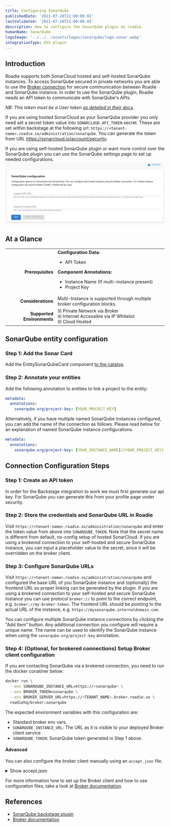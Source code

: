 ```yaml
---
title: Configuring SonarQube
publishedDate: '2021-07-28T21:00:00.0Z'
lastValidated: '2021-07-28T21:00:00.0Z'
description: How to configure the SonarQube plugin on roadie.
humanName: SonarQube
logoImage: '../../../assets/logos/sonarqube/logo-sonar.webp'
integrationType: OSS plugin
---
```


## Introduction

Roadie supports both SonarCloud hosted and self-hosted SonarQube instances. To access SonarQube secured in private networks you are able to use the [Broker connection](/docs/integrations/broker) for secure communication between Roadie and SonarQube instance.
In order to use the SonarQube plugin, Roadie needs an API token to communicate with SonarQube's APIs. 

*NB: This token must be a User token [as detailed in their docs](https://docs.sonarsource.com/sonarqube/latest/extension-guide/web-api/#authentication).*

If you are using hosted SonarCloud as your SonarQube provider you only need set a secret token value into `SONARCLOUD_API_TOKEN` secret. These are set within backstage at the following url: `https://<tenant-name>.roadie.so/administration/sonarqube`. You can generate the token from URL https://sonarcloud.io/account/security. 


If you are using self-hosted SonarQube plugin or want more control over the SonarQube plugin you can use the SonarQube settings page to set up needed configurations.
![SonarQube Config page.](./config_options.webp)

## At a Glance

| | |
|---: | --- |
| **Prerequisites** | **Configuration Data:** <ul><li>API Token</li></ul> **Component Annotations:** <ul><li>Instance Name (If multi-instance present)</li><li>Project Key</li></ul> |
| **Considerations** | Multi-Instance is supported through multiple broker configuration blocks. |
| **Supported Environments** | ☒ Private Network via Broker <br /> ☒ Internet Accessible via IP Whitelist <br /> ☒ Cloud Hosted |

## SonarQube entity configuration

### Step 1: Add the Sonar Card

Add the EntitySonarQubeCard component [to the catalog](/docs/getting-started/updating-the-ui).

### Step 2: Annotate your entities

Add the following annotation to entities to link a project to the entity:

```yaml
metadata:
  annotations:
    sonarqube.org/project-key: [YOUR_PROJECT_KEY]
```

Alternatively, if you have multiple named SonarQube instances configured, you can add the name of the connection as follows. Please read below for an explanation of named SonarQube instance configurations.

```yaml
metadata:
  annotations:
    sonarqube.org/project-key: [YOUR_INSTANCE_NAME]/[YOUR_PROJECT_KEY]
```


## Connection Configuration Steps

### Step 1: Create an API token

In order for the Backstage integration to work we must first generate our api key. For SonarQube you can generate this from your profile page under security.

### Step 2: Store the credentials and SonarQube URL in Roadie
Visit `https://<tenant-name>.roadie.so/administration/sonarqube` and enter the token value from above into `SONARQUBE_TOKEN`. Note that the secret name is different from default, no-config setup of hosted SonarCloud. If you are using a brokered connection to your self-hosted and secure SonarQube instance, you can input a placeholder value to the secret, since it will be overridden on the broker client.


### Step 3: Configure SonarQube URLs
Visit `https://<tenant-name>.roadie.so/administration/sonarqube` and configured the base URL of you SonarQube instance and (optionally) the frontend URL so proper linking can be generated by the plugin. If you are using a brokered connection to your self-hosted and secure SonarQube instance you can use protocol `broker://` to point to the correct endpoint, e.g. `broker://my-broker-token`. The frontend URL should be pointing to the actual URL of the instance, e.g. `https://mysonarqube.internaldomain.com`.

You can configure multiple SonarQube instance connections by clicking the "Add Item" button. Any additional connection you configure will require a unique name. The name can be used to identify the SonarQube instance when using the `sonarqube.org/project-key` annotation.


### Step 4: (Optional, for brokered connections) Setup Broker client configuration
If you are contacting SonarQube via a brokered connection, you need to run the docker conatiner below:

```bash
docker run \
  --env SONARQUBE_INSTANCE_URL=https://<sonarqube> \
  --env BROKER_TOKEN=sonarqube \
  --env BROKER_SERVER_URL=https://<TENANT_NAME>.broker.roadie.so \
  roadiehq/broker:sonarqube
```

The expected environment variables with this configuration are:
* Standard broker env vars.
* `SONARQUBE_INSTANCE_URL`: The URL as it is visible to your deployed Broker client service
* `SONARQUBE_TOKEN`: SonarQube token generated in Step 1 above.

#### Advanced
You can also configure the broker client manually using an `accept.json` file.

<details>

<Summary>Show accept.json</Summary>

```JSON
{
  "private": [
    {
      "method": "GET",
      "path": "/api/components/show",
      "origin": "${SONARQUBE_INSTANCE_URL}",
      "auth": {
        "scheme": "basic",
        "token": "${SONARQUBE_TOKEN}:"
      }
    },
    {
      "method": "GET",
      "path": "/api/metrics/search",
      "origin": "${SONARQUBE_INSTANCE_URL}",
      "auth": {
        "scheme": "basic",
        "token": "${SONARQUBE_TOKEN}:"
      }
    },
    {
      "method": "GET",
      "path": "/api/measures/component",
      "origin": "${SONARQUBE_INSTANCE_URL}",
      "auth": {
        "scheme": "basic",
        "token": "${SONARQUBE_TOKEN}:"
      }
    }
  ],
  "public": [
    {
      "method": "any",
      "path": "/*"
    }
  ]
}
```
</details>  

For more information how to set up the Broker client and how to use configuration files, take a look at [Broker documentation](/docs/integrations/broker).



## References

- [SonarQube backstage plugin](https://www.npmjs.com/package/@backstage-community/plugin-sonarqube/)
- [Broker documentation](/docs/integrations/broker)
